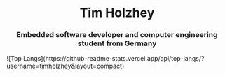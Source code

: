 <h1 align="center">Tim Holzhey</h1>
<h3 align="center">Embedded software developer and computer engineering student from Germany</h3>
![Top Langs](https://github-readme-stats.vercel.app/api/top-langs/?username=timholzhey&layout=compact)
